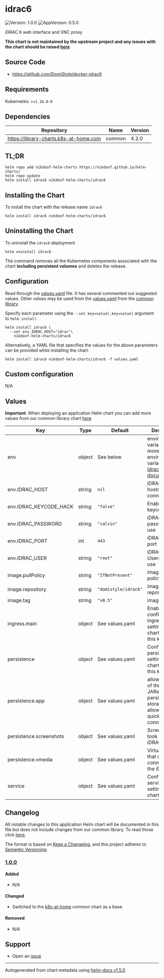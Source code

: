 # idrac6

![Version: 1.0.0](https://img.shields.io/badge/Version-1.0.0-informational?style=flat-square) ![AppVersion: 0.5.0](https://img.shields.io/badge/AppVersion-0.5.0-informational?style=flat-square)

iDRAC 6 web interface and VNC proxy

**This chart is not maintained by the upstream project and any issues with the chart should be raised [here](https://github.com/k8s-at-home/charts/issues/new/choose)**

## Source Code

* <https://github.com/DomiStyle/docker-idrac6>

## Requirements

Kubernetes: `>=1.16.0-0`

## Dependencies

| Repository | Name | Version |
|------------|------|---------|
| https://library-charts.k8s-at-home.com | common | 4.2.0 |

## TL;DR

```console
helm repo add nikdoof-helm-charts https://nikdoof.github.io/helm-charts/
helm repo update
helm install idrac6 nikdoof-helm-charts/idrac6
```

## Installing the Chart

To install the chart with the release name `idrac6`

```console
helm install idrac6 nikdoof-helm-charts/idrac6
```

## Uninstalling the Chart

To uninstall the `idrac6` deployment

```console
helm uninstall idrac6
```

The command removes all the Kubernetes components associated with the chart **including persistent volumes** and deletes the release.

## Configuration

Read through the [values.yaml](./values.yaml) file. It has several commented out suggested values.
Other values may be used from the [values.yaml](https://github.com/k8s-at-home/library-charts/tree/main/charts/stable/common/values.yaml) from the [common library](https://github.com/k8s-at-home/library-charts/tree/main/charts/stable/common).

Specify each parameter using the `--set key=value[,key=value]` argument to `helm install`.

```console
helm install idrac6 \
  --set env.IDRAC_HOST="idrac"\
    nikdoof-helm-charts/idrac6
```

Alternatively, a YAML file that specifies the values for the above parameters can be provided while installing the chart.

```console
helm install idrac6 nikdoof-helm-charts/idrac6 -f values.yaml
```

## Custom configuration

N/A

## Values

**Important**: When deploying an application Helm chart you can add more values from our common library chart [here](https://github.com/k8s-at-home/library-charts/tree/main/charts/stable/common)

| Key | Type | Default | Description |
|-----|------|---------|-------------|
| env | object | See below | environment variables. See more environment variables in the [idrac6 documentation](https://github.com/DomiStyle/docker-idrac6). |
| env.IDRAC_HOST | string | `nil` | iDRAC hostname to connect to |
| env.IDRAC_KEYCODE_HACK | string | `"false"` | Enable keycode hack |
| env.IDRAC_PASSWORD | string | `"calvin"` | iDRAC password to use |
| env.IDRAC_PORT | int | `443` | iDRAC HTTP port |
| env.IDRAC_USER | string | `"root"` | iDRAC Username to use |
| image.pullPolicy | string | `"IfNotPresent"` | image pull policy |
| image.repository | string | `"domistyle/idrac6"` | image repository |
| image.tag | string | `"v0.5"` | image tag |
| ingress.main | object | See values.yaml | Enable and configure ingress settings for the chart under this key. |
| persistence | object | See values.yaml | Configure persistence settings for the chart under this key. |
| persistence.app | object | See values.yaml | allows caching of the required JARs in persistent storage, and allows for quicker connections. |
| persistence.screenshots | object | See values.yaml | Screenshots took from the iDRAC client. |
| persistence.vmedia | object | See values.yaml | Virtual media that can be connected to the iDRAC. |
| service | object | See values.yaml | Configures service settings for the chart. |

## Changelog

All notable changes to this application Helm chart will be documented in this file but does not include changes from our common library. To read those click [here](https://github.com/k8s-at-home/library-charts/tree/main/charts/stable/common#changelog).

The format is based on [Keep a Changelog](https://keepachangelog.com/en/1.0.0/), and this project adheres to [Semantic Versioning](https://semver.org/spec/v2.0.0.html).

### [1.0.0]

#### Added

- N/A

#### Changed

- Switched to the [k8s-at-home](https://docs.k8s-at-home.com/) common chart as a base.

#### Removed

- N/A

[1.0.0]: #100

## Support

- Open an [issue](https://github.com/nikdoof/helm-charts/issues/new/choose)

----------------------------------------------
Autogenerated from chart metadata using [helm-docs v1.5.0](https://github.com/norwoodj/helm-docs/releases/v1.5.0)

